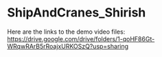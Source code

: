 # ShipAndCranes_Shirish

Here are the links to the demo video files:
https://drive.google.com/drive/folders/1-qoHF86Gt-WRqwRArB5rRoajxURKOSzQ?usp=sharing
